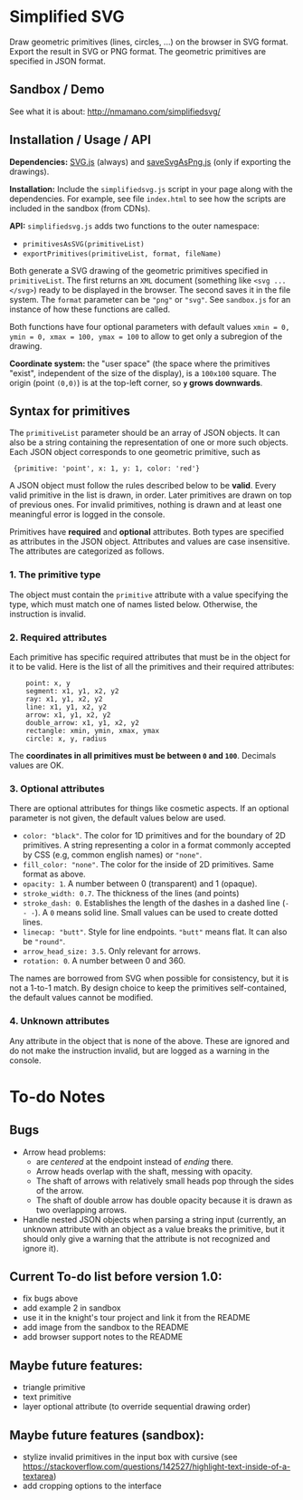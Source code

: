 # Simplified SVG

Draw geometric primitives (lines, circles, ...) on the browser in SVG format. Export the result in SVG or PNG format. The geometric primitives are specified in JSON format. 

## Sandbox / Demo

See what it is about:
http://nmamano.com/simplifiedsvg/

## Installation / Usage / API

**Dependencies:** [SVG.js](https://github.com/svgdotjs/svg.js) (always) and [saveSvgAsPng.js](https://github.com/exupero/saveSvgAsPng) (only if exporting the drawings).

**Installation:** Include the `simplifiedsvg.js` script in your page along with the dependencies.
For example, see file `index.html` to see how the scripts are included in the sandbox (from CDNs).

**API:** `simplifiedsvg.js` adds two functions to the outer namespace:
- `primitivesAsSVG(primitiveList)` 
- `exportPrimitives(primitiveList, format, fileName)`

Both generate a SVG drawing of the geometric primitives specified in `primitiveList`. The first returns an `XML` document (something like `<svg ... </svg>`) ready to be displayed in the browser. The second saves it in the file system. The `format` parameter can be `"png"` or `"svg"`. See `sandbox.js` for an instance of how these functions are called.

Both functions have four optional parameters with default values  `xmin = 0, ymin = 0, xmax = 100, ymax = 100` to allow to get only a subregion of the drawing.

**Coordinate system:** the "user space" (the space where the primitives "exist", independent of the size of the display), is a `100x100` square. The origin (point `(0,0)`) is at the top-left corner, so **`y` grows downwards**.

## Syntax for primitives
The `primitiveList` parameter should be an array of JSON objects. It can also be a string containing the representation of one or more such objects.
Each JSON object corresponds to one geometric primitive, such as 
```
 {primitive: 'point', x: 1, y: 1, color: 'red'}
```
A JSON object must follow the rules described below to be **valid**.
Every valid primitive in the list is drawn, in order. Later primitives are drawn on top of previous ones. For invalid primitives, nothing is drawn and at least one meaningful error is logged in the console.

Primitives have **required** and **optional** attributes. Both types are specified as attributes in the JSON object. Attributes and values are case insensitive. The attributes are categorized as follows.

### 1. The primitive type
The object must contain the `primitive` attribute with a value specifying the type, which must match one of names listed below. Otherwise, the instruction is invalid.

### 2. Required attributes
Each primitive has specific required attributes that must be in the object for it to be valid. Here is the list of all the primitives and their required attributes:
```
    point: x, y
    segment: x1, y1, x2, y2
    ray: x1, y1, x2, y2
    line: x1, y1, x2, y2
    arrow: x1, y1, x2, y2
    double_arrow: x1, y1, x2, y2
    rectangle: xmin, ymin, xmax, ymax
    circle: x, y, radius
```
The **coordinates in all primitives must be between `0` and `100`**. Decimals values are OK.

### 3. Optional attributes
There are optional attributes for things like cosmetic aspects.
If an optional parameter is not given, the default values below are used.

- `color: "black"`. The color for 1D primitives and for the boundary of 2D primitives. A string representing a color in a format commonly accepted by CSS (e.g, common english names) or `"none"`.
- `fill_color: "none"`. The color for the inside of 2D primitives. Same format as above.
- `opacity: 1`. A number between 0 (transparent) and 1 (opaque).
- `stroke_width: 0.7`. The thickness of the lines (and points)
- `stroke_dash: 0`. Establishes the length of the dashes in a dashed line (`- - -`). A `0` means solid line. Small values can be used to create dotted lines.
- `linecap: "butt"`. Style for line endpoints. `"butt"` means flat. It can also be `"round"`.
- `arrow_head_size: 3.5`. Only relevant for arrows.
- `rotation: 0`. A number between 0 and 360.

The names are borrowed from SVG when possible for consistency, but it is not a 1-to-1 match. By design choice to keep the primitives self-contained, the default values cannot be modified.

### 4. Unknown attributes
Any attribute in the object that is none of the above. These are ignored and do not make the instruction invalid, but are logged as a warning in the console.


# To-do Notes

## Bugs

- Arrow head problems:
  - are *centered* at the endpoint instead of *ending* there.
  - Arrow heads overlap with the shaft, messing with opacity.
  - The shaft of arrows with relatively small heads pop through the sides of the arrow.
  - The shaft of double arrow has double opacity because it is drawn as two overlapping arrows.
- Handle nested JSON objects when parsing a string input (currently, an unknown attribute with an object as a value breaks the primitive, but it should only give a warning that the attribute is not recognized and ignore it).

## Current To-do list before version 1.0:

- fix bugs above
- add example 2 in sandbox
- use it in the knight's tour project and link it from the README
- add image from the sandbox to the README
- add browser support notes to the README

## Maybe future features:

- triangle primitive
- text primitive
- layer optional attribute (to override sequential drawing order)

## Maybe future features (sandbox):

- stylize invalid primitives in the input box with cursive
(see https://stackoverflow.com/questions/142527/highlight-text-inside-of-a-textarea)
- add cropping options to the interface